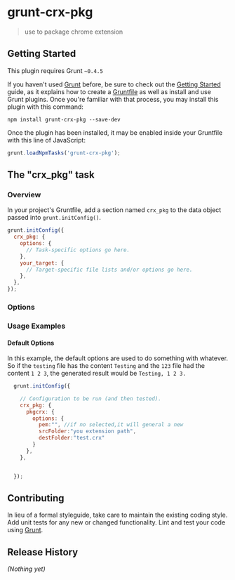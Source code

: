 
# grunt-crx-pkg

> use to package chrome extension

## Getting Started
This plugin requires Grunt `~0.4.5`

If you haven't used [Grunt](http://gruntjs.com/) before, be sure to check out the [Getting Started](http://gruntjs.com/getting-started) guide, as it explains how to create a [Gruntfile](http://gruntjs.com/sample-gruntfile) as well as install and use Grunt plugins. Once you're familiar with that process, you may install this plugin with this command:

```shell
npm install grunt-crx-pkg --save-dev
```

Once the plugin has been installed, it may be enabled inside your Gruntfile with this line of JavaScript:

```js
grunt.loadNpmTasks('grunt-crx-pkg');
```

## The "crx_pkg" task

### Overview
In your project's Gruntfile, add a section named `crx_pkg` to the data object passed into `grunt.initConfig()`.

```js
grunt.initConfig({
  crx_pkg: {
    options: {
      // Task-specific options go here.
    },
    your_target: {
      // Target-specific file lists and/or options go here.
    },
  },
});
```

### Options



### Usage Examples

#### Default Options
In this example, the default options are used to do something with whatever. So if the `testing` file has the content `Testing` and the `123` file had the content `1 2 3`, the generated result would be `Testing, 1 2 3.`

```js
  grunt.initConfig({

    // Configuration to be run (and then tested).
    crx_pkg: {
      pkgcrx: {
        options: {
          pem:"", //if no selected,it will general a new 
          srcFolder:"you extension path",
          destFolder:"test.crx"
        }
      },
    },


  });
```



## Contributing
In lieu of a formal styleguide, take care to maintain the existing coding style. Add unit tests for any new or changed functionality. Lint and test your code using [Grunt](http://gruntjs.com/).

## Release History
_(Nothing yet)_
